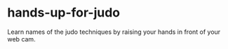# hands-up-for-judo
Learn names of the judo techniques by raising your hands in front of your web cam.
